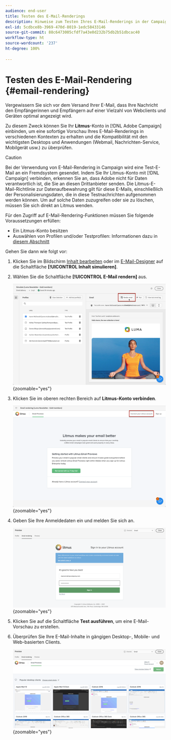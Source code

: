 ```yaml
---
audience: end-user
title: Testen des E-Mail-Renderings
description: Hinweise zum Testen Ihres E-Mail-Renderings in der Campaign Web-Benutzeroberfläche
exl-id: 5cdbce8b-3969-470d-8019-1edc58433146
source-git-commit: 88c6473005cfdf7a43e0d232b75db2b51dbcac40
workflow-type: ht
source-wordcount: '237'
ht-degree: 100%

---
```



# Testen des E-Mail-Rendering {#email-rendering}

Vergewissern Sie sich vor dem Versand Ihrer E-Mail, dass Ihre Nachricht den Empfängerinnen und Empfängern auf einer Vielzahl von Webclients und Geräten optimal angezeigt wird.

Zu diesem Zweck können Sie Ihr **Litmus**-Konto in [!DNL Adobe Campaign] einbinden, um eine sofortige Vorschau Ihres E-Mail-Renderings in verschiedenen Kontexten zu erhalten und die Kompatibilität mit den wichtigsten Desktops und Anwendungen (Webmail, Nachrichten-Service, Mobilgerät usw.) zu überprüfen.

>[!CAUTION]
>
>Bei der Verwendung von E-Mail-Rendering in Campaign wird eine Test-E-Mail an ein Fremdsystem gesendet. Indem Sie Ihr Litmus-Konto mit [!DNL Campaign] verbinden, erkennen Sie an, dass Adobe nicht für Daten verantwortlich ist, die Sie an diesen Drittanbieter senden. Die Litmus-E-Mail-Richtlinie zur Datenaufbewahrung gilt für diese E-Mails, einschließlich der Personalisierungsdaten, die in diese Testnachrichten aufgenommen werden können. Um auf solche Daten zuzugreifen oder sie zu löschen, müssen Sie sich direkt an Litmus wenden.

Für den Zugriff auf E-Mail-Rendering-Funktionen müssen Sie folgende Voraussetzungen erfüllen:

* Ein Litmus-Konto besitzen
* Auswählen von Profilen und/oder Testprofilen: Informationen dazu in [diesem Abschnitt](preview-content.md)

Gehen Sie dann wie folgt vor:

1. Klicken Sie im Bildschirm [Inhalt bearbeiten](../email/edit-content.md) oder im [E-Mail-Designer](../email/get-started-email-designer.md) auf die Schaltfläche **[!UICONTROL Inhalt simulieren]**.

1. Wählen Sie die Schaltfläche **[!UICONTROL E-Mail rendern]** aus.

   ![](assets/simulate-rendering-button.png){zoomable=&quot;yes&quot;}

1. Klicken Sie im oberen rechten Bereich auf **Litmus-Konto verbinden**.

   ![](assets/simulate-rendering-litmus.png){zoomable=&quot;yes&quot;}

1. Geben Sie Ihre Anmeldedaten ein und melden Sie sich an.

   ![](assets/simulate-rendering-credentials.png){zoomable=&quot;yes&quot;}

1. Klicken Sie auf die Schaltfläche **Test ausführen**, um eine E-Mail-Vorschau zu erstellen.

1. Überprüfen Sie Ihre E-Mail-Inhalte in gängigen Desktop-, Mobile- und Web-basierten Clients.

   ![](assets/simulate-rendering-previews.png){zoomable=&quot;yes&quot;}

<!--
TO CHECK IF user is directed to Litmus or if the email rendering is shown directly in the Campaign UI.

CONTENT ABOVE COPIED FROM AJO

If not redirecting to Litmus:

To test the email rendering, follow these steps:

1. Access the email content creation screen, then click **[!UICONTROL Simulate content]**.

1. Click the **[!UICONTROL Render email]** button.

    The left pane provides various desktop, mobile and web-based email clients. Select the desired email client to display a preview of your email in the right pane. 

    ![](assets/render-context.png){zoomable="yes"}

    >[!NOTE]
    >
    >The email clients list provides a sample of the major mail clients. Additional email clients are available from the filter button next to the top search bar.

 -->
